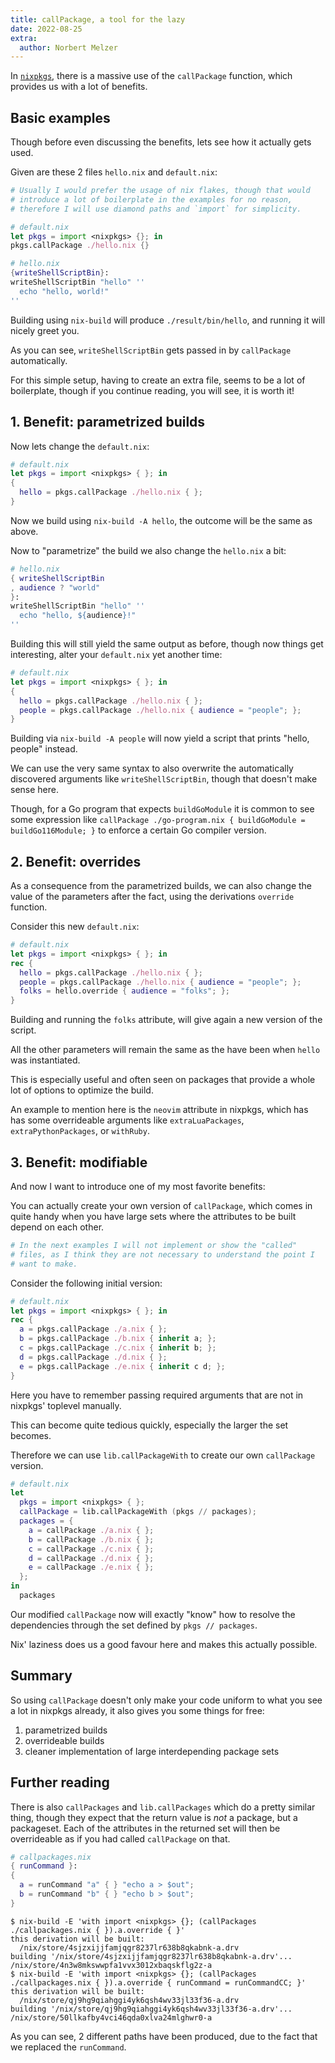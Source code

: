 ```yaml
---
title: callPackage, a tool for the lazy
date: 2022-08-25
extra:
  author: Norbert Melzer
---
```


In [`nixpkgs`](https://github.com/nixos/nixpkgs), there is a massive use of the
`callPackage` function, which provides us with a lot of benefits.

## Basic examples

Though before even discussing the benefits, lets see how it actually gets used.

Given are these 2 files `hello.nix` and `default.nix`:

```nix
# Usually I would prefer the usage of nix flakes, though that would
# introduce a lot of boilerplate in the examples for no reason,
# therefore I will use diamond paths and `import` for simplicity.
```

```nix
# default.nix
let pkgs = import <nixpkgs> {}; in
pkgs.callPackage ./hello.nix {}
```

```nix
# hello.nix
{writeShellScriptBin}:
writeShellScriptBin "hello" ''
  echo "hello, world!"
''
```

Building using `nix-build` will produce `./result/bin/hello`, and running it will
nicely greet you.

As you can see, `writeShellScriptBin` gets passed in by `callPackage` automatically.

For this simple setup, having to create an extra file, seems to be a lot of
boilerplate, though if you continue reading, you will see, it is worth it!

## 1. Benefit: parametrized builds

Now lets change the `default.nix`:

```nix
# default.nix
let pkgs = import <nixpkgs> { }; in
{
  hello = pkgs.callPackage ./hello.nix { };
}
```

Now we build using `nix-build -A hello`, the outcome will be the same as above.

Now to "parametrize" the build we also change the `hello.nix` a bit:

```nix
# hello.nix
{ writeShellScriptBin
, audience ? "world"
}:
writeShellScriptBin "hello" ''
  echo "hello, ${audience}!"
''
```

Building this will still yield the same output as before, though now things get
interesting, alter your `default.nix` yet another time:

```nix
# default.nix
let pkgs = import <nixpkgs> { }; in
{
  hello = pkgs.callPackage ./hello.nix { };
  people = pkgs.callPackage ./hello.nix { audience = "people"; };
}
```

Building via `nix-build -A people` will now yield a script that prints "hello,
people" instead.

We can use the very same syntax to also overwrite the automatically discovered
arguments like `writeShellScriptBin`, though that doesn't make sense here.

Though, for a Go program that expects `buildGoModule` it is common to see some
expression like `callPackage ./go-program.nix { buildGoModule = buildGo116Module; }`
to enforce a certain Go compiler version.

## 2. Benefit: overrides

As a consequence from the parametrized builds, we can also change the value of
the parameters after the fact, using the derivations `override` function.

Consider this new `default.nix`:

```nix
# default.nix
let pkgs = import <nixpkgs> { }; in
rec {
  hello = pkgs.callPackage ./hello.nix { };
  people = pkgs.callPackage ./hello.nix { audience = "people"; };
  folks = hello.override { audience = "folks"; };
}
```

Building and running the `folks` attribute, will give again a new version of the
script.

All the other parameters will remain the same as the have been when `hello` was
instantiated.

This is especially useful and often seen on packages that provide a whole lot of
options to optimize the build.

An example to mention here is the `neovim` attribute in nixpkgs, which has has 
some overrideable arguments like `extraLuaPackages`, `extraPythonPackages`, or
`withRuby`.

## 3. Benefit: modifiable

And now I want to introduce one of my most favorite benefits:

You can actually create your own version of `callPackage`, which comes in quite
handy when you have large sets where the attributes to be built depend on each
other.

```nix
# In the next examples I will not implement or show the "called" 
# files, as I think they are not necessary to understand the point I
# want to make.
```

Consider the following initial version:

```nix
# default.nix
let pkgs = import <nixpkgs> { }; in
rec {
  a = pkgs.callPackage ./a.nix { };
  b = pkgs.callPackage ./b.nix { inherit a; };
  c = pkgs.callPackage ./c.nix { inherit b; };
  d = pkgs.callPackage ./d.nix { };
  e = pkgs.callPackage ./e.nix { inherit c d; };
}
```

Here you have to remember passing required arguments that are not in nixpkgs'
toplevel manually.

This can become quite tedious quickly, especially the larger the set becomes.

Therefore we can use `lib.callPackageWith` to create our own `callPackage` version.

```nix
# default.nix
let
  pkgs = import <nixpkgs> { };
  callPackage = lib.callPackageWith (pkgs // packages);
  packages = {
    a = callPackage ./a.nix { };
    b = callPackage ./b.nix { };
    c = callPackage ./c.nix { };
    d = callPackage ./d.nix { };
    e = callPackage ./e.nix { };
  };
in
  packages
```

Our modified `callPackage` now will exactly "know" how to resolve the dependencies
through the set defined by `pkgs // packages`.

Nix' laziness does us a good favour here and makes this actually possible.

## Summary

So using `callPackage` doesn't only make your code uniform to what you see a lot
in nixpkgs already, it also gives you some things for free:

1. parametrized builds
2. overrideable builds
3. cleaner implementation of large interdepending package sets

## Further reading

There is also `callPackages` and `lib.callPackages` which do a pretty similar
thing, though they expect that the return value is *not* a package, but a
packageset.
Each of the attributes in the returned set will then be overrideable as if you
had called `callPackage` on that.

```nix
# callpackages.nix
{ runCommand }:
{
  a = runCommand "a" { } "echo a > $out";
  b = runCommand "b" { } "echo b > $out";
}
```

```
$ nix-build -E 'with import <nixpkgs> {}; (callPackages ./callpackages.nix { }).a.override { }'
this derivation will be built:
  /nix/store/4sjzxijjfamjqgr8237lr638b8qkabnk-a.drv
building '/nix/store/4sjzxijjfamjqgr8237lr638b8qkabnk-a.drv'...
/nix/store/4n3w8mkswwpfa1vvx3012xbaqskflg2z-a
$ nix-build -E 'with import <nixpkgs> {}; (callPackages ./callpackages.nix { }).a.override { runCommand = runCommandCC; }'
this derivation will be built:
  /nix/store/qj9hg9qiahggi4yk6qsh4wv33jl33f36-a.drv
building '/nix/store/qj9hg9qiahggi4yk6qsh4wv33jl33f36-a.drv'...
/nix/store/50llkafby4vci46qda0xlva24mlghwr0-a
```

As you can see, 2 different paths have been produced, due to the fact that we
replaced the `runCommand`.